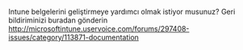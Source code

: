 <Token xmlns:xlink="http://www.w3.org/1999/xlink">Intune belgelerini geliştirmeye yardımcı olmak istiyor musunuz? Geri bildiriminizi  <externalLink>
              <linkText>buradan gönderin</linkText>
              <linkUri>http://microsoftintune.uservoice.com/forums/297408-issues/category/113871-documentation</linkUri>
       </externalLink>
</Token>


<!--HONumber=May16_HO2-->


